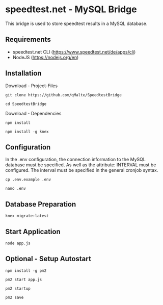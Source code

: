 # speedtest.net - MySQL Bridge

This bridge is used to store speedtest results in a MySQL database.

## Requirements

- speedtest.net CLI (https://www.speedtest.net/de/apps/cli)
- NodeJS (https://nodejs.org/en)

## Installation

Download - Project-Files

```
git clone https://github.com/qMalte/SpeedtestBridge
```

```
cd SpeedtestBridge
```

Download - Dependencies

```
npm install
```

```
npm install -g knex
```

## Configuration

In the .env configuration, the connection information to the MySQL database must be specified. As well as the attribute: INTERVAL must be configured. The interval must be specified in the general cronjob syntax.

```
cp .env.example .env
```

```
nano .env
```

## Database Preparation

```
knex migrate:latest
```

## Start Application

```
node app.js
```

## Optional - Setup Autostart

```
npm install -g pm2
```

```
pm2 start app.js
```

```
pm2 startup
```

```
pm2 save
```
